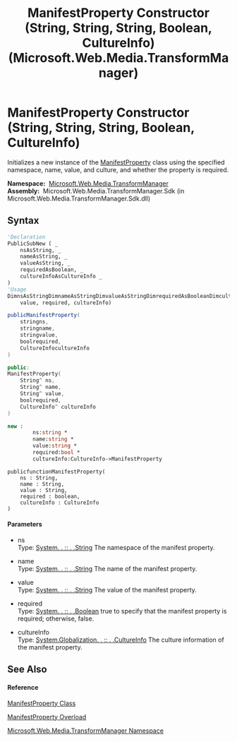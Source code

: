 ﻿---
title: ManifestProperty Constructor (String, String, String, Boolean, CultureInfo) (Microsoft.Web.Media.TransformManager)
TOCTitle: ManifestProperty Constructor (String, String, String, Boolean, CultureInfo)
ms:assetid: M:Microsoft.Web.Media.TransformManager.ManifestProperty.#ctor(System.String,System.String,System.String,System.Boolean,System.Globalization.CultureInfo)
ms:mtpsurl: https://msdn.microsoft.com/en-us/library/microsoft.web.media.transformmanager.manifestproperty.manifestproperty(v=VS.90)
ms:contentKeyID: 35520709
ms.date: 06/14/2012
mtps_version: v=VS.90
dev_langs:
- vb
- csharp
- c++
- fsharp
- jscript
api_location:
- Microsoft.Web.Media.TransformManager.Sdk.dll
api_name:
- Microsoft.Web.Media.TransformManager.ManifestProperty..ctor
api_type:
- Managed
topic_type:
- apiref
- kbSyntax
product_family_name: VS
ROBOTS: INDEX,FOLLOW
---

# ManifestProperty Constructor (String, String, String, Boolean, CultureInfo)

Initializes a new instance of the [ManifestProperty](manifestproperty-class-microsoft-web-media-transformmanager.md) class using the specified namespace, name, value, and culture, and whether the property is required.

**Namespace:**  [Microsoft.Web.Media.TransformManager](microsoft-web-media-transformmanager-namespace.md)  
**Assembly:**  Microsoft.Web.Media.TransformManager.Sdk (in Microsoft.Web.Media.TransformManager.Sdk.dll)

## Syntax

``` vb
'Declaration
PublicSubNew ( _
    nsAsString, _
    nameAsString, _
    valueAsString, _
    requiredAsBoolean, _
    cultureInfoAsCultureInfo _
)
'Usage
DimnsAsStringDimnameAsStringDimvalueAsStringDimrequiredAsBooleanDimcultureInfoAsCultureInfoDiminstanceAs NewManifestProperty(ns, name, _
    value, required, cultureInfo)
```

``` csharp
publicManifestProperty(
    stringns,
    stringname,
    stringvalue,
    boolrequired,
    CultureInfocultureInfo
)
```

``` c++
public:
ManifestProperty(
    String^ ns, 
    String^ name, 
    String^ value, 
    boolrequired, 
    CultureInfo^ cultureInfo
)
```

``` fsharp
new : 
        ns:string * 
        name:string * 
        value:string * 
        required:bool * 
        cultureInfo:CultureInfo->ManifestProperty
```

``` jscript
publicfunctionManifestProperty(
    ns : String, 
    name : String, 
    value : String, 
    required : boolean, 
    cultureInfo : CultureInfo
)
```

#### Parameters

  - ns  
    Type: [System. . :: . .String](https://msdn.microsoft.com/en-us/library/s1wwdcbf\(v=vs.90\))  
    The namespace of the manifest property.  

<!-- end list -->

  - name  
    Type: [System. . :: . .String](https://msdn.microsoft.com/en-us/library/s1wwdcbf\(v=vs.90\))  
    The name of the manifest property.  

<!-- end list -->

  - value  
    Type: [System. . :: . .String](https://msdn.microsoft.com/en-us/library/s1wwdcbf\(v=vs.90\))  
    The value of the manifest property.  

<!-- end list -->

  - required  
    Type: [System. . :: . .Boolean](https://msdn.microsoft.com/en-us/library/a28wyd50\(v=vs.90\))  
    true to specify that the manifest property is required; otherwise, false.  

<!-- end list -->

  - cultureInfo  
    Type: [System.Globalization. . :: . .CultureInfo](https://msdn.microsoft.com/en-us/library/kx54z3k7\(v=vs.90\))  
    The culture information of the manifest property.  

## See Also

#### Reference

[ManifestProperty Class](manifestproperty-class-microsoft-web-media-transformmanager.md)

[ManifestProperty Overload](manifestproperty-constructor-microsoft-web-media-transformmanager.md)

[Microsoft.Web.Media.TransformManager Namespace](microsoft-web-media-transformmanager-namespace.md)

